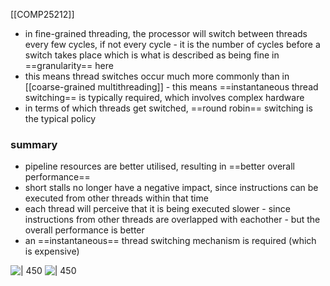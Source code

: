 [[COMP25212]]

- in fine-grained threading, the processor will switch between threads every few cycles, if not every cycle - it is the number of cycles before a switch takes place which is what is described as being fine in ==granularity== here
- this means thread switches occur much more commonly than in [[coarse-grained multithreading]] - this means ==instantaneous thread switching== is typically required, which involves complex hardware
- in terms of which threads get switched, ==round robin== switching is the typical policy

### summary
- pipeline resources are better utilised, resulting in ==better overall performance==
- short stalls no longer have a negative impact, since instructions can be executed from other threads within that time
- each thread will perceive that it is being executed slower - since instructions from other threads are overlapped with eachother - but the overall performance is better
- an ==instantaneous== thread switching mechanism is required (which is expensive)

![ | 450 ](https://i.imgur.com/y5Cpz3U.png)
![ | 450](https://i.imgur.com/jWbtSL7.png)
